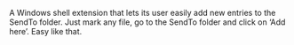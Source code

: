 A Windows shell extension that lets its user easily add new entries to the SendTo folder. Just mark any file, go to the SendTo folder and click on ‘Add here’. Easy like that.